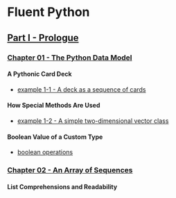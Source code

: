 # Fluent Python

## [Part I - Prologue](part1)
### [Chapter 01 - The Python Data Model](part1/chapter01)
#### A Pythonic Card Deck
- [example 1-1 - A deck as a sequence of cards](part1/chapter01/example_1-1.py)
#### How Special Methods Are Used
- [example 1-2 - A simple two-dimensional vector class](part1/chapter01/example_1-2.py)
#### Boolean Value of a Custom Type
- [boolean operations](part1/chapter01/boolean_operations.md)

### [Chapter 02 - An Array of Sequences](part2/chapter02)
#### List Comprehensions and Readability
